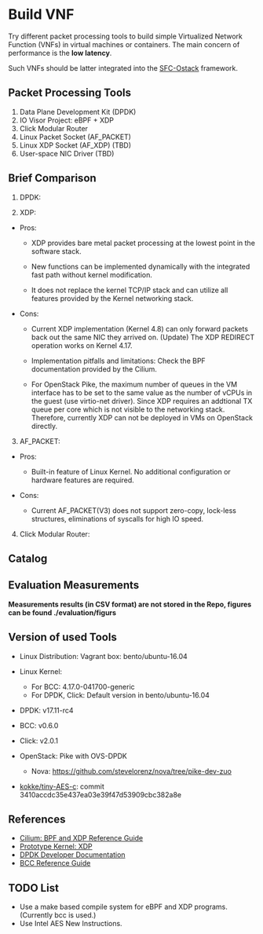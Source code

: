 # Build VNF #

Try different packet processing tools to build simple Virtualized Network Function (VNFs) in virtual machines or
containers. The main concern of performance is the **low latency**.

Such VNFs should be latter integrated into the [SFC-Ostack](https://github.com/stevelorenz/sfc-ostack) framework.

## Packet Processing Tools ##

1. Data Plane Development Kit (DPDK)
1. IO Visor Project: eBPF + XDP
1. Click Modular Router
1. Linux Packet Socket (AF_PACKET)
1. Linux XDP Socket (AF_XDP) (TBD)
1. User-space NIC Driver (TBD)

## Brief Comparison ##

1. DPDK:


2. XDP:

  - Pros:

      - XDP provides bare metal packet processing at the lowest point in the software stack.

      - New functions can be implemented dynamically with the integrated fast path without kernel modification.

      - It does not replace the kernel TCP/IP stack and can utilize all features provided by the Kernel networking
          stack.

  - Cons:

      - Current XDP implementation (Kernel 4.8) can only forward packets back out the same NIC they arrived on.
          (Update) The XDP REDIRECT operation works on Kernel 4.17.

      - Implementation pitfalls and limitations: Check the BPF documentation provided by the Cilium.

      - For OpenStack Pike, the maximum number of queues in the VM interface has to be set to the same value as the number
          of vCPUs in the guest (use virtio-net driver). Since XDP requires an addtional TX queue per core which is not
          visible to the networking stack.  Therefore, currently XDP can not be deployed in VMs on OpenStack directly.


3. AF_PACKET:

  - Pros:

      - Built-in feature of Linux Kernel. No additional configuration or hardware features are required.

  - Cons:

      - Current AF_PACKET(V3) does not support zero-copy, lock-less structures, eliminations of syscalls for high IO
          speed.


4. Click Modular Router:

## Catalog ##

## Evaluation Measurements ##

**Measurements results (in CSV format) are not stored in the Repo, figures can be found ./evaluation/figurs**

## Version of used Tools ##

- Linux Distribution: Vagrant box: bento/ubuntu-16.04

- Linux Kernel:

    - For BCC: 4.17.0-041700-generic
    - For DPDK, Click: Default version in bento/ubuntu-16.04

- DPDK: v17.11-rc4
- BCC: v0.6.0
- Click: v2.0.1

- OpenStack: Pike with OVS-DPDK

    - Nova: https://github.com/stevelorenz/nova/tree/pike-dev-zuo

- [kokke/tiny-AES-c](https://github.com/kokke/tiny-AES-c): commit 3410accdc35e437ea03e39f47d53909cbc382a8e

## References ##

- [Cilium: BPF and XDP Reference Guide](http://docs.cilium.io/en/latest/bpf/#)
- [Prototype Kernel: XDP](https://prototype-kernel.readthedocs.io/en/latest/networking/XDP/index.html)
- [DPDK Developer Documentation](http://doc.dpdk.org/guides/prog_guide/)
- [BCC Reference Guide](https://github.com/iovisor/bcc/blob/master/docs/reference_guide.md)

## TODO List ##

- Use a make based compile system for eBPF and XDP programs. (Currently bcc is used.)
- Use Intel AES New Instructions.
